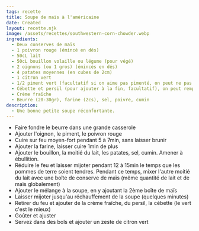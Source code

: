 ```yaml
---
tags: recette
title: Soupe de maïs à l'américaine
date: Created
layout: recette.njk
image: /assets/recettes/southwestern-corn-chowder.webp
ingredients:
  - Deux conserves de maïs
  - 1 poivron rouge (émincé en dés)
  - 50cL lait
  - 50cL bouillon volaille ou légume (pour végé)
  - 2 oignons (ou 1 gros) (émincés en dés)
  - 4 patates moyennes (en cubes de 2cm)
  - 1 citron vert
  - 1/2 piment vert (facultatif si on aime pas pimenté, on peut ne pas le mettre)
  - Cébette et persil (pour ajouter à la fin, facultatif), on peut remplacer le persil par de la coriandre si on aime
  - Crème fraîche
  - Beurre (20-30gr), farine (2cs), sel, poivre, cumin
description:
  - Une bonne petite soupe réconfortante.
---
```


- Faire fondre le beurre dans une grande casserole
- Ajouter l'oignon, le piment, le poivron rouge
- Cuire sur feu moyen-fort pendant 5 à 7min, sans laisser brunir
- Ajouter la farine, laisser cuire 1min de plus
- Ajouter le bouillon, la moitié du lait, les patates, sel, cumin. Amener à ébullition.
- Réduire le feu et laisser mijoter pendant 12 à 15min le temps que les pommes de terre soient tendres. Pendant ce temps, mixer l'autre moitié du lait avec une boîte de conserve de maïs (même quantité de lait et de maïs globalement)
- Ajouter le mélange à la soupe, en y ajoutant la 2ème boîte de maïs
- Laisser mijoter jusqu'au réchauffement de la soupe (quelques minutes)
- Retirer du feu et ajouter de la crème fraîche, du persil, la cébette (le vert c'est le mieux)
- Goûter et ajuster
- Servez dans des bols et ajouter un zeste de citron vert